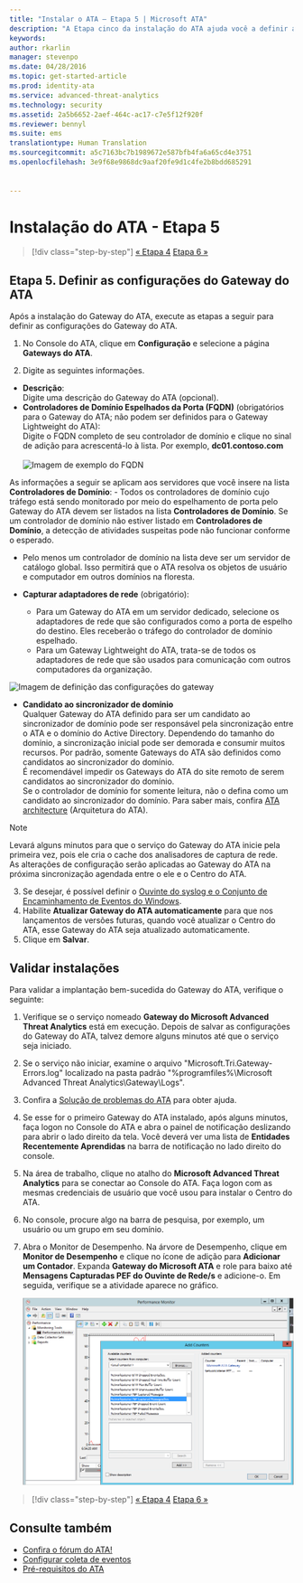 ```yaml
---
title: "Instalar o ATA – Etapa 5 | Microsoft ATA"
description: "A Etapa cinco da instalação do ATA ajuda você a definir as configurações de seu Gateway do ATA."
keywords: 
author: rkarlin
manager: stevenpo
ms.date: 04/28/2016
ms.topic: get-started-article
ms.prod: identity-ata
ms.service: advanced-threat-analytics
ms.technology: security
ms.assetid: 2a5b6652-2aef-464c-ac17-c7e5f12f920f
ms.reviewer: bennyl
ms.suite: ems
translationtype: Human Translation
ms.sourcegitcommit: a5c7163bc7b1989672e587bfb4fa6a65cd4e3751
ms.openlocfilehash: 3e9f68e9868dc9aaf20fe9d1c4fe2b8bdd685291


---
```


# Instalação do ATA - Etapa 5

>[!div class="step-by-step"]
[« Etapa 4](install-ata-step4.md)
[Etapa 6 »](install-ata-step6.md)


## Etapa 5. Definir as configurações do Gateway do ATA
Após a instalação do Gateway do ATA, execute as etapas a seguir para definir as configurações do Gateway do ATA.

1.  No Console do ATA, clique em **Configuração** e selecione a página **Gateways do ATA**.

2.  Digite as seguintes informações.

  - **Descrição**: <br>Digite uma descrição do Gateway do ATA (opcional).
  - **Controladores de Domínio Espelhados da Porta (FQDN)** (obrigatórios para o Gateway do ATA; não podem ser definidos para o Gateway Lightweight do ATA): <br>Digite o FQDN completo de seu controlador de domínio e clique no sinal de adição para acrescentá-lo à lista. Por exemplo, **dc01.contoso.com**<br /><br />![Imagem de exemplo do FQDN](media/ATAGWDomainController.png)

As informações a seguir se aplicam aos servidores que você insere na lista **Controladores de Domínio**: -   Todos os controladores de domínio cujo tráfego está sendo monitorado por meio do espelhamento de porta pelo Gateway do ATA devem ser listados na lista **Controladores de Domínio**. Se um controlador de domínio não estiver listado em **Controladores de Domínio**, a detecção de atividades suspeitas pode não funcionar conforme o esperado.
-   Pelo menos um controlador de domínio na lista deve ser um servidor de catálogo global. Isso permitirá que o ATA resolva os objetos de usuário e computador em outros domínios na floresta.

 - **Capturar adaptadores de rede** (obrigatório):<br>
     - Para um Gateway do ATA em um servidor dedicado, selecione os adaptadores de rede que são configurados como a porta de espelho do destino. Eles receberão o tráfego do controlador de domínio espelhado.
     - Para um Gateway Lightweight do ATA, trata-se de todos os adaptadores de rede que são usados para comunicação com outros computadores da organização.

![Imagem de definição das configurações do gateway](media/ATA-Config-GW-Settings.jpg)

 - **Candidato ao sincronizador de domínio**<br>
Qualquer Gateway do ATA definido para ser um candidato ao sincronizador de domínio pode ser responsável pela sincronização entre o ATA e o domínio do Active Directory. Dependendo do tamanho do domínio, a sincronização inicial pode ser demorada e consumir muitos recursos. Por padrão, somente Gateways do ATA são definidos como candidatos ao sincronizador do domínio. <br>É recomendável impedir os Gateways do ATA do site remoto de serem candidatos ao sincronizador do domínio.<br>Se o controlador de domínio for somente leitura, não o defina como um candidato ao sincronizador do domínio. Para saber mais, confira [ATA architecture](/advanced-threat-analytics/plan-design/ata-architecture#ata-lightweight-gateway-features) (Arquitetura do ATA).

> [!NOTE] 
> Levará alguns minutos para que o serviço do Gateway do ATA inicie pela primeira vez, pois ele cria o cache dos analisadores de captura de rede.<br>
> As alterações de configuração serão aplicadas ao Gateway do ATA na próxima sincronização agendada entre o ele e o Centro do ATA.



    

3. Se desejar, é possível definir o [Ouvinte do syslog e o Conjunto de Encaminhamento de Eventos do Windows](configure-event-collection.md). 
4. Habilite **Atualizar Gateway do ATA automaticamente** para que nos lançamentos de versões futuras, quando você atualizar o Centro do ATA, esse Gateway do ATA seja atualizado automaticamente.
3.  Clique em **Salvar**.


## Validar instalações
Para validar a implantação bem-sucedida do Gateway do ATA, verifique o seguinte:

1.  Verifique se o serviço nomeado **Gateway do Microsoft Advanced Threat Analytics** está em execução. Depois de salvar as configurações do Gateway do ATA, talvez demore alguns minutos até que o serviço seja iniciado.

2.  Se o serviço não iniciar, examine o arquivo "Microsoft.Tri.Gateway-Errors.log" localizado na pasta padrão "%programfiles%\Microsoft Advanced Threat Analytics\Gateway\Logs".

3.  Confira a [Solução de problemas do ATA](/advanced-threat-analytics/troubleshoot/troubleshooting-ata-known-errors) para obter ajuda.

4.  Se esse for o primeiro Gateway do ATA instalado, após alguns minutos, faça logon no Console do ATA e abra o painel de notificação deslizando para abrir o lado direito da tela. Você deverá ver uma lista de **Entidades Recentemente Aprendidas** na barra de notificação no lado direito do console.

5.  Na área de trabalho, clique no atalho do **Microsoft Advanced Threat Analytics** para se conectar ao Console do ATA. Faça logon com as mesmas credenciais de usuário que você usou para instalar o Centro do ATA.
6.  No console, procure algo na barra de pesquisa, por exemplo, um usuário ou um grupo em seu domínio.
7.  Abra o Monitor de Desempenho. Na árvore de Desempenho, clique em **Monitor de Desempenho** e clique no ícone de adição para **Adicionar um Contador**. Expanda **Gateway do Microsoft ATA** e role para baixo até **Mensagens Capturadas PEF do Ouvinte de Rede/s** e adicione-o. Em seguida, verifique se a atividade aparece no gráfico.

    ![Adicionar imagem dos contadores de desempenho](media/ATA-performance-monitoring-add-counters.png)


>[!div class="step-by-step"]
[« Etapa 4](install-ata-step4.md)
[Etapa 6 »](install-ata-step6.md)

## Consulte também

- [Confira o fórum do ATA!](https://social.technet.microsoft.com/Forums/security/home?forum=mata)
- [Configurar coleta de eventos](configure-event-collection.md)
- [Pré-requisitos do ATA](/advanced-threat-analytics/plan-design/ata-prerequisites)




<!--HONumber=Jul16_HO3-->


